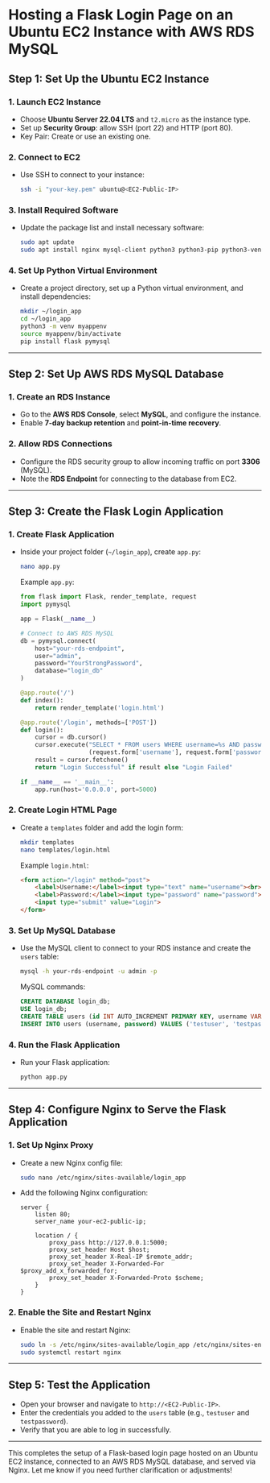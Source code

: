 
# Hosting a Flask Login Page on an Ubuntu EC2 Instance with AWS RDS MySQL

## **Step 1: Set Up the Ubuntu EC2 Instance**

### 1. Launch EC2 Instance
- Choose **Ubuntu Server 22.04 LTS** and `t2.micro` as the instance type.
- Set up **Security Group**: allow SSH (port 22) and HTTP (port 80).
- Key Pair: Create or use an existing one.

### 2. Connect to EC2
- Use SSH to connect to your instance:
  ```bash
  ssh -i "your-key.pem" ubuntu@<EC2-Public-IP>
  ```

### 3. Install Required Software
- Update the package list and install necessary software:
  ```bash
  sudo apt update
  sudo apt install nginx mysql-client python3 python3-pip python3-venv -y
  ```

### 4. Set Up Python Virtual Environment
- Create a project directory, set up a Python virtual environment, and install dependencies:
  ```bash
  mkdir ~/login_app
  cd ~/login_app
  python3 -m venv myappenv
  source myappenv/bin/activate
  pip install flask pymysql
  ```

---

## **Step 2: Set Up AWS RDS MySQL Database**

### 1. Create an RDS Instance
- Go to the **AWS RDS Console**, select **MySQL**, and configure the instance.
- Enable **7-day backup retention** and **point-in-time recovery**.

### 2. Allow RDS Connections
- Configure the RDS security group to allow incoming traffic on port **3306** (MySQL).
- Note the **RDS Endpoint** for connecting to the database from EC2.

---

## **Step 3: Create the Flask Login Application**

### 1. Create Flask Application
- Inside your project folder (`~/login_app`), create `app.py`:
  ```bash
  nano app.py
  ```
  Example `app.py`:
  ```python
  from flask import Flask, render_template, request
  import pymysql

  app = Flask(__name__)

  # Connect to AWS RDS MySQL
  db = pymysql.connect(
      host="your-rds-endpoint",
      user="admin",
      password="YourStrongPassword",
      database="login_db"
  )

  @app.route('/')
  def index():
      return render_template('login.html')

  @app.route('/login', methods=['POST'])
  def login():
      cursor = db.cursor()
      cursor.execute("SELECT * FROM users WHERE username=%s AND password=%s", 
                     (request.form['username'], request.form['password']))
      result = cursor.fetchone()
      return "Login Successful" if result else "Login Failed"

  if __name__ == '__main__':
      app.run(host='0.0.0.0', port=5000)
  ```

### 2. Create Login HTML Page
- Create a `templates` folder and add the login form:
  ```bash
  mkdir templates
  nano templates/login.html
  ```
  Example `login.html`:
  ```html
  <form action="/login" method="post">
      <label>Username:</label><input type="text" name="username"><br>
      <label>Password:</label><input type="password" name="password"><br>
      <input type="submit" value="Login">
  </form>
  ```

### 3. Set Up MySQL Database
- Use the MySQL client to connect to your RDS instance and create the `users` table:
  ```bash
  mysql -h your-rds-endpoint -u admin -p
  ```
  MySQL commands:
  ```sql
  CREATE DATABASE login_db;
  USE login_db;
  CREATE TABLE users (id INT AUTO_INCREMENT PRIMARY KEY, username VARCHAR(50), password VARCHAR(50));
  INSERT INTO users (username, password) VALUES ('testuser', 'testpassword');
  ```

### 4. Run the Flask Application
- Run your Flask application:
  ```bash
  python app.py
  ```

---

## **Step 4: Configure Nginx to Serve the Flask Application**

### 1. Set Up Nginx Proxy
- Create a new Nginx config file:
  ```bash
  sudo nano /etc/nginx/sites-available/login_app
  ```
- Add the following Nginx configuration:
  ```nginx
  server {
      listen 80;
      server_name your-ec2-public-ip;

      location / {
          proxy_pass http://127.0.0.1:5000;
          proxy_set_header Host $host;
          proxy_set_header X-Real-IP $remote_addr;
          proxy_set_header X-Forwarded-For $proxy_add_x_forwarded_for;
          proxy_set_header X-Forwarded-Proto $scheme;
      }
  }
  ```

### 2. Enable the Site and Restart Nginx
- Enable the site and restart Nginx:
  ```bash
  sudo ln -s /etc/nginx/sites-available/login_app /etc/nginx/sites-enabled
  sudo systemctl restart nginx
  ```

---

## **Step 5: Test the Application**

- Open your browser and navigate to `http://<EC2-Public-IP>`.
- Enter the credentials you added to the `users` table (e.g., `testuser` and `testpassword`).
- Verify that you are able to log in successfully.

---

This completes the setup of a Flask-based login page hosted on an Ubuntu EC2 instance, connected to an AWS RDS MySQL database, and served via Nginx. Let me know if you need further clarification or adjustments!
